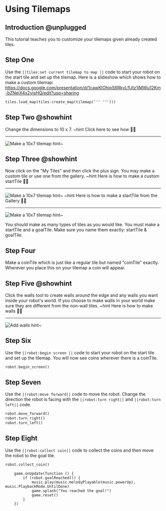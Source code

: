 # Using Tilemaps

## Introduction @unplugged

This tutorial teaches you to customize your tilemaps given already created tiles.

## Step One

Use the ``||tiles:set current tilemap to map ||`` code to start your robot on the start tile and set up the tilemap. Here is a slideshow which shows how to make a custom tilemap: https://docs.google.com/presentation/d/1cawKIOhjpS6RkyLfUtz1jMWu12Km-bZNeiX4x2yisHQ/edit?usp=sharing

```python
tiles.load_map(tiles.create_map(tilemap(""" """)))
```

## Step Two @showhint

Change the dimensions to 10 x 7. 
~hint Click here to see how 🕵🏽

---

![Make a 10x7 tilemap](https://raw.githubusercontent.com/MrDGuy/pxt-skillmap-robot/main/docs/static/tilemap-customize-tile-1.gif "10x7 Tilemap" )
hint~


## Step Three @showhint

Now click on the "My Tiles" and then click the plus sign.  You may make a custom tile or use one from the gallery. 
~hint Here is how to make a custom startTile 🕵🏽

---

![Make a 10x7 tilemap](https://raw.githubusercontent.com/MrDGuy/pxt-skillmap-robot/main/docs/static/tilemap-customize-tile-2.gif  "10x7 Tilemap" )
hint~
~hint Here is how to make a startTile from the Gallery 🕵🏽

---

![Make a 10x7 tilemap](https://raw.githubusercontent.com/MrDGuy/pxt-skillmap-robot/main/docs/static/tilemap-customize-tile-3.gif  "10x7 Tilemap" )
hint~


You should make as many types of tiles as you would like.  You must make a startTile and a goalTile. Make sure you name them exactly: startTile & goalTile.

## Step Four

Make a coinTile which is just like a regular tile but named "coinTile" exactly.  Wherever you place this on your tilemap a coin will appear.

## Step Five @showhint

Click the walls tool to create walls around the edge and any walls you want inside your robot's world.  If you choose to make walls in your world make sure they are different from the non-wall tiles.
~hint Here is how to make walls 🕵🏽

---

![Add walls](https://raw.githubusercontent.com/MrDGuy/pxt-skillmap-robot/main/docs/static/tilemap-customize-3.gif "Add walls" )
hint~


## Step Six

Use the ``||robot:begin screen ||`` code to start your robot on the start tile and set up the tilemap.  You will now see coins wherever there is a coinTile.

```python
robot.begin_screen()
```

## Step Seven

Use the ``||robot:move forward||`` code to move the robot. Change the direction the robot is facing with the ``||robot:turn right||`` and ``||robot:turn left||`` code.  

```python
robot.move_forward()
robot.turn_right()
robot.turn_left()
```

## Step Eight

Use the ``||robot:collect coin||`` code to collect the coins and then move the robot to the goal tile.

```python
robot.collect_coin()
```


```customts
    game.onUpdate(function () {
        if (robot.goalReached()) {
            music.play(music.melodyPlayable(music.powerUp), music.PlaybackMode.UntilDone)
            game.splash("You reached the goal!")
            game.reset()
        }
    })
```
